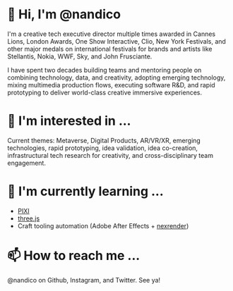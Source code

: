 # 👋 Hi, I'm @nandico

I'm a creative tech executive director multiple times awarded in Cannes Lions, London Awards, One Show Interactive, Clio, New York Festivals, and other major medals on international festivals for brands and artists like Stellantis, Nokia, WWF, Sky, and John Frusciante.

I have spent two decades building teams and mentoring people on combining technology, data, and creativity, adopting emerging technology, mixing multimedia production flows, executing software R&D, and rapid prototyping to deliver world-class creative immersive experiences.

# 👀 I'm interested in ...

Current themes: Metaverse, Digital Products, AR/VR/XR, emerging technologies, rapid prototyping, idea validation, idea co-creation, infrastructural tech research for creativity, and cross-disciplinary team engagement.

# 🌱 I'm currently learning ...

- [PIXI](https://github.com/pixijs)
- [three.js](https://github.com/mrdoob/three.js)
- Craft tooling automation (Adobe After Effects + [nexrender](https://github.com/inlife/nexrender))

# 📫 How to reach me ...

@nandico on Github, Instagram, and Twitter. See ya!
